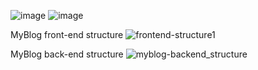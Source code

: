 ![image](https://github.com/lgswin/ReactProject/assets/83533586/3c7763f3-4009-42d4-9c0e-ece9c772f3c1)
![image](https://github.com/lgswin/ReactProject/assets/83533586/900a1062-f3c2-4eed-b0f5-264479392dbc)

MyBlog front-end structure
![frontend-structure1](https://github.com/lgswin/ReactProject/assets/83533586/ceddae13-00bb-436c-858f-e1890594ab10)

MyBlog back-end structure
![myblog-backend_structure](https://github.com/lgswin/ReactProject/assets/83533586/2c71202b-7431-4fe4-b066-bfa2f6a39298)
